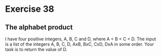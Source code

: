 # Exercise 38

## The alphabet product

I have four positive integers, A, B, C and D, where A < B < C < D. The input is a list of the integers A, B, C, D, AxB, BxC, CxD, DxA in some order. Your task is to return the value of D.
